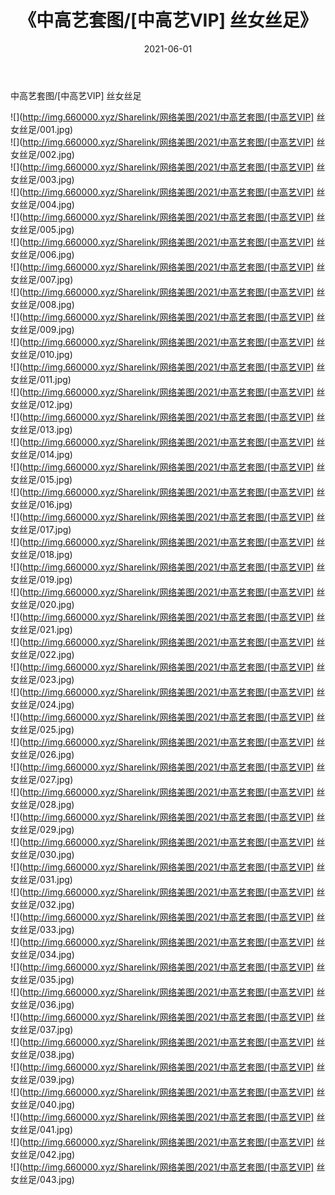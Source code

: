 ﻿---
layout: post
title:  《中高艺套图/[中高艺VIP] 丝女丝足》
date:   2021-06-01
img: http://img.660000.xyz/Sharelink/网络美图/2021/中高艺套图/[中高艺VIP] 丝女丝足/000.jpg
categories: [美女, 清纯, 唯美]
---

中高艺套图/[中高艺VIP] 丝女丝足

 ![](http://img.660000.xyz/Sharelink/网络美图/2021/中高艺套图/[中高艺VIP] 丝女丝足/001.jpg) <br>![](http://img.660000.xyz/Sharelink/网络美图/2021/中高艺套图/[中高艺VIP] 丝女丝足/002.jpg) <br>![](http://img.660000.xyz/Sharelink/网络美图/2021/中高艺套图/[中高艺VIP] 丝女丝足/003.jpg) <br>![](http://img.660000.xyz/Sharelink/网络美图/2021/中高艺套图/[中高艺VIP] 丝女丝足/004.jpg) <br>![](http://img.660000.xyz/Sharelink/网络美图/2021/中高艺套图/[中高艺VIP] 丝女丝足/005.jpg) <br>![](http://img.660000.xyz/Sharelink/网络美图/2021/中高艺套图/[中高艺VIP] 丝女丝足/006.jpg) <br>![](http://img.660000.xyz/Sharelink/网络美图/2021/中高艺套图/[中高艺VIP] 丝女丝足/007.jpg) <br>![](http://img.660000.xyz/Sharelink/网络美图/2021/中高艺套图/[中高艺VIP] 丝女丝足/008.jpg) <br>![](http://img.660000.xyz/Sharelink/网络美图/2021/中高艺套图/[中高艺VIP] 丝女丝足/009.jpg) <br>![](http://img.660000.xyz/Sharelink/网络美图/2021/中高艺套图/[中高艺VIP] 丝女丝足/010.jpg) <br>![](http://img.660000.xyz/Sharelink/网络美图/2021/中高艺套图/[中高艺VIP] 丝女丝足/011.jpg) <br>![](http://img.660000.xyz/Sharelink/网络美图/2021/中高艺套图/[中高艺VIP] 丝女丝足/012.jpg) <br>![](http://img.660000.xyz/Sharelink/网络美图/2021/中高艺套图/[中高艺VIP] 丝女丝足/013.jpg) <br>![](http://img.660000.xyz/Sharelink/网络美图/2021/中高艺套图/[中高艺VIP] 丝女丝足/014.jpg) <br>![](http://img.660000.xyz/Sharelink/网络美图/2021/中高艺套图/[中高艺VIP] 丝女丝足/015.jpg) <br>![](http://img.660000.xyz/Sharelink/网络美图/2021/中高艺套图/[中高艺VIP] 丝女丝足/016.jpg) <br>![](http://img.660000.xyz/Sharelink/网络美图/2021/中高艺套图/[中高艺VIP] 丝女丝足/017.jpg) <br>![](http://img.660000.xyz/Sharelink/网络美图/2021/中高艺套图/[中高艺VIP] 丝女丝足/018.jpg) <br>![](http://img.660000.xyz/Sharelink/网络美图/2021/中高艺套图/[中高艺VIP] 丝女丝足/019.jpg) <br>![](http://img.660000.xyz/Sharelink/网络美图/2021/中高艺套图/[中高艺VIP] 丝女丝足/020.jpg) <br>![](http://img.660000.xyz/Sharelink/网络美图/2021/中高艺套图/[中高艺VIP] 丝女丝足/021.jpg) <br>![](http://img.660000.xyz/Sharelink/网络美图/2021/中高艺套图/[中高艺VIP] 丝女丝足/022.jpg) <br>![](http://img.660000.xyz/Sharelink/网络美图/2021/中高艺套图/[中高艺VIP] 丝女丝足/023.jpg) <br>![](http://img.660000.xyz/Sharelink/网络美图/2021/中高艺套图/[中高艺VIP] 丝女丝足/024.jpg) <br>![](http://img.660000.xyz/Sharelink/网络美图/2021/中高艺套图/[中高艺VIP] 丝女丝足/025.jpg) <br>![](http://img.660000.xyz/Sharelink/网络美图/2021/中高艺套图/[中高艺VIP] 丝女丝足/026.jpg) <br>![](http://img.660000.xyz/Sharelink/网络美图/2021/中高艺套图/[中高艺VIP] 丝女丝足/027.jpg) <br>![](http://img.660000.xyz/Sharelink/网络美图/2021/中高艺套图/[中高艺VIP] 丝女丝足/028.jpg) <br>![](http://img.660000.xyz/Sharelink/网络美图/2021/中高艺套图/[中高艺VIP] 丝女丝足/029.jpg) <br>![](http://img.660000.xyz/Sharelink/网络美图/2021/中高艺套图/[中高艺VIP] 丝女丝足/030.jpg) <br>![](http://img.660000.xyz/Sharelink/网络美图/2021/中高艺套图/[中高艺VIP] 丝女丝足/031.jpg) <br>![](http://img.660000.xyz/Sharelink/网络美图/2021/中高艺套图/[中高艺VIP] 丝女丝足/032.jpg) <br>![](http://img.660000.xyz/Sharelink/网络美图/2021/中高艺套图/[中高艺VIP] 丝女丝足/033.jpg) <br>![](http://img.660000.xyz/Sharelink/网络美图/2021/中高艺套图/[中高艺VIP] 丝女丝足/034.jpg) <br>![](http://img.660000.xyz/Sharelink/网络美图/2021/中高艺套图/[中高艺VIP] 丝女丝足/035.jpg) <br>![](http://img.660000.xyz/Sharelink/网络美图/2021/中高艺套图/[中高艺VIP] 丝女丝足/036.jpg) <br>![](http://img.660000.xyz/Sharelink/网络美图/2021/中高艺套图/[中高艺VIP] 丝女丝足/037.jpg) <br>![](http://img.660000.xyz/Sharelink/网络美图/2021/中高艺套图/[中高艺VIP] 丝女丝足/038.jpg) <br>![](http://img.660000.xyz/Sharelink/网络美图/2021/中高艺套图/[中高艺VIP] 丝女丝足/039.jpg) <br>![](http://img.660000.xyz/Sharelink/网络美图/2021/中高艺套图/[中高艺VIP] 丝女丝足/040.jpg) <br>![](http://img.660000.xyz/Sharelink/网络美图/2021/中高艺套图/[中高艺VIP] 丝女丝足/041.jpg) <br>![](http://img.660000.xyz/Sharelink/网络美图/2021/中高艺套图/[中高艺VIP] 丝女丝足/042.jpg) <br>![](http://img.660000.xyz/Sharelink/网络美图/2021/中高艺套图/[中高艺VIP] 丝女丝足/043.jpg) <br>